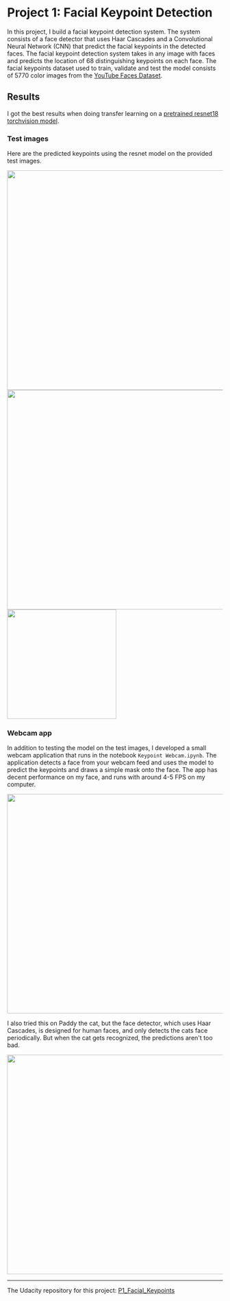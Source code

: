 # Project 1: Facial Keypoint Detection

In this project, I build a facial keypoint detection system. The system consists of a face detector that uses Haar Cascades and a Convolutional Neural Network (CNN) that predict the facial keypoints in the detected faces. The facial keypoint detection system takes in any image with faces and predicts the location of 68 distinguishing keypoints on each face. The facial keypoints dataset used to train, validate and test the model consists of 5770 color images from the [ YouTube Faces Dataset](https://www.cs.tau.ac.il/~wolf/ytfaces/). 


## Results

I got the best results when doing transfer learning on a [pretrained resnet18 torchvision model](https://pytorch.org/docs/stable/torchvision/models.html).

### Test images
Here are the predicted keypoints using the resnet model on the provided test images.

<img src="https://github.com/udacity/P1_Facial_Keypoints/blob/master/images/key_pts_example.png?raw=true" width="512">
<img src="images/beatles_resnet.png" width="512">
<img src="images/mona_lisa_resnet.png" width="255">

### Webcam app

In addition to testing the model on the test images, I developed a small webcam application that runs in the notebook ```Keypoint Webcam.ipynb```. The application detects a face from your webcam feed and uses the model to predict the keypoints and draws a simple mask onto the face. The app has decent performance on my face, and runs with around 4-5 FPS on my computer.

<img src="videos_and_gifs/face_mask_test.gif?" width="512"><br>

I also tried this on Paddy the cat, but the face detector, which uses Haar Cascades, is designed for human faces, and only detects the cats face periodically. But when the cat gets recognized, the predictions aren't too bad.

<img src="videos_and_gifs/cat_mask.gif?" width="512">

---

The Udacity repository for this project: [P1_Facial_Keypoints](https://github.com/udacity/P1_Facial_Keypoints)
